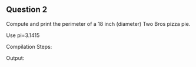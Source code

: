 ## Question 2

Compute and print the perimeter of a 18 inch (diameter) Two Bros pizza pie.

Use pi=3.1415

Compilation Steps:  

Output:
